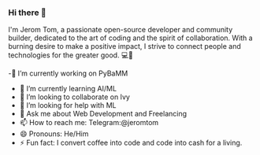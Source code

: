 ### Hi there 👋

<!--
**jeromtom/jeromtom** is a ✨ _special_ ✨ repository because its `README.md` (this file) appears on your GitHub profile.

Here are some ideas to get you started:

- 🔭 I’m currently working on ...
- 🌱 I’m currently learning ...
- 👯 I’m looking to collaborate on ...
- 🤔 I’m looking for help with ...
- 💬 Ask me about ...
- 📫 How to reach me: ...
- 😄 Pronouns: ...
- ⚡ Fun fact: ...
-->
I'm Jerom Tom, a passionate open-source developer and community builder, dedicated to the art of coding and the spirit of collaboration. With a burning desire to make a positive impact, I strive to connect people and technologies for the greater good. 💻🤝

-🔭 I’m currently working on PyBaMM
- 🌱 I’m currently learning AI/ML
- 👯 I’m looking to collaborate on Ivy
- 🤔 I’m looking for help with ML
- 💬 Ask me about Web Development and Freelancing
- 📫 How to reach me: Telegram:@jeromtom
- 😄 Pronouns: He/Him
- ⚡ Fun fact: I convert coffee into code and code into cash for a living.
